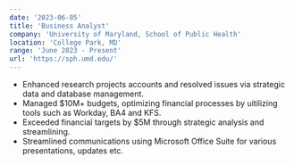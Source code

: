 ```yaml
---
date: '2023-06-05'
title: 'Business Analyst'
company: 'University of Maryland, School of Public Health'
location: 'College Park, MD'
range: 'June 2023 - Present'
url: 'https://sph.umd.edu/'
---
```


- Enhanced research projects accounts and resolved issues via strategic data and database management.
- Managed $10M+ budgets, optimizing financial processes by uitilizing tools such as Workday, BA4 and KFS. 
- Exceeded financial targets by $5M through strategic analysis and streamlining.
- Streamlined communications using Microsoft Office Suite for various presentations, updates etc. 


